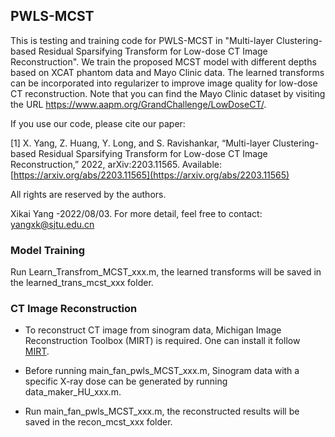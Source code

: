 ## PWLS-MCST

This is testing and training code for PWLS-MCST in "Multi-layer Clustering-based Residual Sparsifying Transform for Low-dose CT Image Reconstruction". We train the proposed MCST model with different depths based on XCAT phantom data and Mayo Clinic data. The learned transforms can be incorporated into regularizer to improve image quality for low-dose CT reconstruction. Note that you can find the Mayo Clinic dataset by visiting the URL <https://www.aapm.org/GrandChallenge/LowDoseCT/>. 


If you use our code, please cite our paper:

[1] X. Yang, Z. Huang, Y. Long, and S. Ravishankar, “Multi-layer Clustering-based Residual Sparsifying Transform for Low-dose CT Image Reconstruction,” 2022, arXiv:2203.11565. Available: [https://arxiv.org/abs/2203.11565](https://arxiv.org/abs/2203.11565)

All rights are reserved by the authors.

Xikai Yang -2022/08/03. For more detail, feel free to contact: yangxk@sjtu.edu.cn

### Model Training

Run Learn_Transfrom_MCST_xxx.m, the learned transforms will be saved in the learned_trans_mcst_xxx folder.

### CT Image Reconstruction

* To reconstruct CT image from sinogram data, Michigan Image Reconstruction Toolbox (MIRT) is required. One can install it follow [MIRT](https://web.eecs.umich.edu/~fessler/code/index.html).

* Before running main_fan_pwls_MCST_xxx.m, Sinogram data with a specific X-ray dose can be generated by running data_maker_HU_xxx.m. 

* Run main_fan_pwls_MCST_xxx.m, the reconstructed results will be saved in the recon_mcst_xxx folder.
